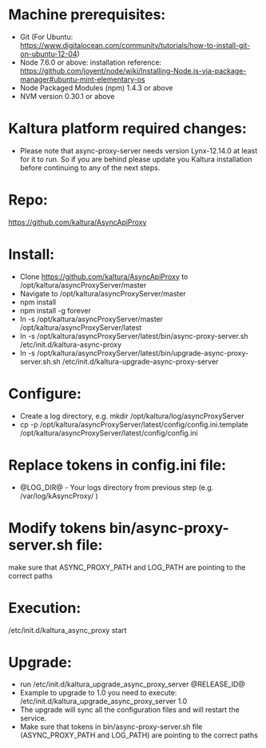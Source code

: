 Machine prerequisites:
=======================
- Git (For Ubuntu: https://www.digitalocean.com/community/tutorials/how-to-install-git-on-ubuntu-12-04)
- Node 7.6.0 or above: installation reference: https://github.com/joyent/node/wiki/Installing-Node.js-via-package-manager#ubuntu-mint-elementary-os
- Node Packaged Modules (npm) 1.4.3 or above
- NVM version 0.30.1 or above

Kaltura platform required changes:
=======================
- Please note that async-proxy-server needs version Lynx-12.14.0 at least for it to run. So if you are behind please update you Kaltura installation before continuing to any of the next steps.

Repo:
=======================
https://github.com/kaltura/AsyncApiProxy

Install:
=======================
- Clone https://github.com/kaltura/AsyncApiProxy to /opt/kaltura/asyncProxyServer/master
- Navigate to /opt/kaltura/asyncProxyServer/master
- npm install
- npm install -g forever
- ln -s /opt/kaltura/asyncProxyServer/master /opt/kaltura/asyncProxyServer/latest
- ln -s /opt/kaltura/asyncProxyServer/latest/bin/async-proxy-server.sh /etc/init.d/kaltura-async-proxy
- ln -s /opt/kaltura/asyncProxyServer/latest/bin/upgrade-async-proxy-server.sh.sh /etc/init.d/kaltura-upgrade-async-proxy-server

Configure:
=======================
- Create a log directory, e.g. mkdir /opt/kaltura/log/asyncProxyServer
- cp -p /opt/kaltura/asyncProxyServer/latest/config/config.ini.template /opt/kaltura/asyncProxyServer/latest/config/config.ini

Replace tokens in config.ini file:
=======================
- @LOG_DIR@ - Your logs directory from previous step (e.g. /var/log/kAsyncProxy/ )

Modify tokens bin/async-proxy-server.sh file:
=======================
make sure that ASYNC_PROXY_PATH and LOG_PATH are pointing to the correct paths

Execution:
=======================
/etc/init.d/kaltura_async_proxy start

Upgrade:
=======================
- run /etc/init.d/kaltura_upgrade_async_proxy_server @RELEASE_ID@
- Example to upgrade to 1.0 you need to execute: /etc/init.d/kaltura_upgrade_async_proxy_server 1.0
- The upgrade will sync all the configuration files and will restart the service.
- Make sure that tokens in bin/async-proxy-server.sh file (ASYNC_PROXY_PATH and LOG_PATH) are pointing to the correct paths
